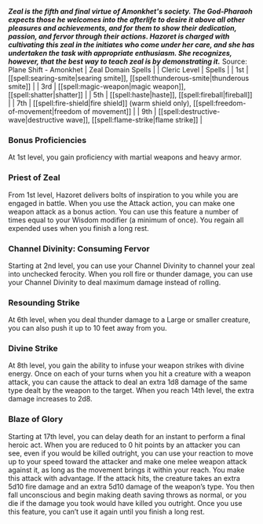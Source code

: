 ***Zeal is the fifth and final virtue of Amonkhet's society. The God-Pharaoh expects those he welcomes into the afterlife to desire it above all other pleasures and achievements, and for them to show their dedication, passion, and fervor through their actions. Hazoret is charged with cultivating this zeal in the initiates who come under her care, and she has undertaken the task with appropriate enthusiasm. She recognizes, however, that the best way to teach zeal is by demonstrating it.***
Source: Plane Shift - Amonkhet
| Zeal Domain Spells |
| Cleric Level | Spells |
| 1st | [[spell:searing-smite|searing smite]], [[spell:thunderous-smite|thunderous smite]] |
| 3rd | [[spell:magic-weapon|magic weapon]], [[spell:shatter|shatter]] |
| 5th | [[spell:haste|haste]], [[spell:fireball|fireball]] |
| 7th | [[spell:fire-shield|fire shield]] (warm shield only), [[spell:freedom-of-movement|freedom of movement]] |
| 9th | [[spell:destructive-wave|destructive wave]], [[spell:flame-strike|flame strike]] |
### Bonus Proficiencies
At 1st level, you gain proficiency with martial weapons and heavy armor.
### Priest of Zeal
From 1st level, Hazoret delivers bolts of inspiration to you while you are engaged in battle. When you use the Attack action, you can make one weapon attack as a bonus action.
You can use this feature a number of times equal to your Wisdom modifier (a minimum of once). You regain all expended uses when you finish a long rest.
### Channel Divinity: Consuming Fervor
Starting at 2nd level, you can use your Channel Divinity to channel your zeal into unchecked ferocity.
When you roll fire or thunder damage, you can use your Channel Divinity to deal maximum damage instead of rolling.
### Resounding Strike
At 6th level, when you deal thunder damage to a Large or smaller creature, you can also push it up to 10 feet away from you.
### Divine Strike
At 8th level, you gain the ability to infuse your weapon strikes with divine energy. Once on each of your turns when you hit a creature with a weapon attack, you can cause the attack to deal an extra 1d8 damage of the same type dealt by the weapon to the target. When you reach 14th level, the extra damage increases to 2d8.
### Blaze of Glory
Starting at 17th level, you can delay death for an instant to perform a final heroic act.
When you are reduced to 0 hit points by an attacker you can see, even if you would be killed outright, you can use your reaction to move up to your speed toward the attacker and make one melee weapon attack against it, as long as the movement brings it within your reach. You make this attack with advantage. If the attack hits, the creature takes an extra 5d10 fire damage and an extra 5d10 damage of the weapon’s type. You then fall unconscious and begin making death saving throws as normal, or you die if the damage you took would have killed you outright.
Once you use this feature, you can’t use it again until you finish a long rest.